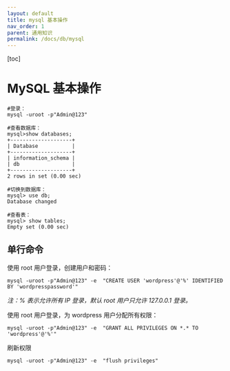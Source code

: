 ```yaml
---
layout: default
title: mysql 基本操作
nav_order: 1
parent: 通用知识
permalink: /docs/db/mysql
---
```


[toc]



# MySQL 基本操作



```mysql
#登录：
mysql -uroot -p"Admin@123"

#查看数据库：
mysql>show databases;
+--------------------+
| Database           |
+--------------------+
| information_schema |
| db                 |
+--------------------+
2 rows in set (0.00 sec)

#切换到数据库：
mysql> use db;
Database changed

#查看表：
mysql> show tables;
Empty set (0.00 sec)

```



## 单行命令

使用 root 用户登录，创建用户和密码：

```mysql
mysql -uroot -p"Admin@123" -e  "CREATE USER 'wordpress'@'%' IDENTIFIED BY 'wordpresspassword'"
```

*注：% 表示允许所有 IP 登录，默认 root 用户只允许 127.0.0.1 登录。*



使用 root 用户登录，为 wordpress 用户分配所有权限：

```mysql
mysql -uroot -p"Admin@123" -e  "GRANT ALL PRIVILEGES ON *.* TO 'wordpress'@'%'"
```



刷新权限

```mysql
mysql -uroot -p"Admin@123" -e  "flush privileges"
```



